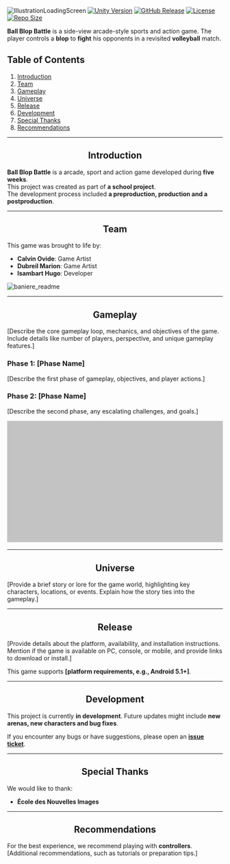 ![IllustrationLoadingScreen](https://github.com/user-attachments/assets/a2b3d9a9-95d4-4461-aa9f-42438d908716)
[![Unity Version](https://img.shields.io/badge/Unity-2022.3.47-blue?style=flat&logo=unity)](https://unity.com/)
[![GitHub Release](https://img.shields.io/github/v/release/Ecole-des-Nouvelles-Images/Unity-Template)](https://github.com/Ecole-des-Nouvelles-Images/Unity-Template/releases)
[![License](https://img.shields.io/github/license/Ecole-des-Nouvelles-Images/Unity-Template)](https://github.com/Ecole-des-Nouvelles-Images/Unity-Template/blob/main/LICENSE)
[![Repo Size](https://img.shields.io/github/repo-size/Ecole-des-Nouvelles-Images/Unity-Template?color=lightgrey)](https://github.com/Ecole-des-Nouvelles-Images/Unity-Template)

**Ball Blop Battle** is a side-view arcade-style sports and action game. The player controls a **blop** to **fight** his opponents in a revisited **volleyball** match.

## Table of Contents
1. [Introduction](#introduction)
2. [Team](#team)
3. [Gameplay](#gameplay)
4. [Universe](#universe)
5. [Release](#release)
6. [Development](#development)
7. [Special Thanks](#special-thanks)
8. [Recommendations](#recommendations)

---
<div align="center">
  <h2>Introduction</h2>
</div>

**Ball Blop Battle** is a arcade, sport and action game developed during **five weeks**.  
This project was created as part of **a school project**.  
The development process included **a preproduction, production and a postproduction**.

---

<div align="center">
  <h2>Team</h2>
</div>

This game was brought to life by:
- **Calvin Ovide**: Game Artist
- **Dubreil Marion**: Game Artist
- **Isambart Hugo**: Developer

![baniere_readme](https://github.com/user-attachments/assets/47f3a8a8-ad72-4476-ab63-7e2115d4a1c5)

---

<div align="center">
  <h2>Gameplay</h2>
</div>

[Describe the core gameplay loop, mechanics, and objectives of the game. Include details like number of players, perspective, and unique gameplay features.]

### Phase 1: [Phase Name]
[Describe the first phase of gameplay, objectives, and player actions.]

### Phase 2: [Phase Name]
[Describe the second phase, any escalating challenges, and goals.]

![Gameplay Screenshot](https://github.com/Ecole-des-Nouvelles-Images/Unity-Template/blob/main/MetaData/gameplay-screenshot.png)

---

<div align="center">
  <h2>Universe</h2>
</div>

[Provide a brief story or lore for the game world, highlighting key characters, locations, or events. Explain how the story ties into the gameplay.]

---

<div align="center">
  <h2>Release</h2>
</div>

[Provide details about the platform, availability, and installation instructions. Mention if the game is available on PC, console, or mobile, and provide links to download or install.]

This game supports **[platform requirements, e.g., Android 5.1+]**.

---

<div align="center">
  <h2>Development</h2>
</div>

This project is currently **in development**. Future updates might include **new arenas, new characters and bug fixes**.  

If you encounter any bugs or have suggestions, please open an **[issue ticket](https://github.com/Ecole-des-Nouvelles-Images/2024-Arcade-2D-Ball-Blop-Battle/issues/new)**.

---

<div align="center">
  <h2>Special Thanks</h2>
</div>

We would like to thank:
- **École des Nouvelles Images**

---

<div align="center">
  <h2>Recommendations</h2>
</div>

For the best experience, we recommend playing with **controllers**.  
[Additional recommendations, such as tutorials or preparation tips.]
